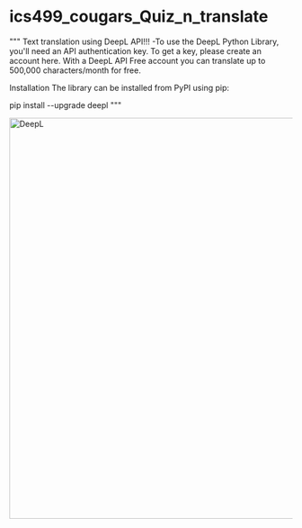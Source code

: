 # ics499_cougars_Quiz_n_translate
""" Text translation using DeepL API!!!
-To use the DeepL Python Library, you'll need an API authentication key. To get a key, please create an account here. With a DeepL API Free account you can translate up to 500,000 characters/month for free.

Installation
The library can be installed from PyPI using pip:

pip install --upgrade deepl """

<img width="712" alt="DeepL" src="https://github.com/sjasthi/ics499_cougars_Quiz_n_translate/assets/133614821/5844cc6f-187b-409c-a0cc-ac006857637c">


